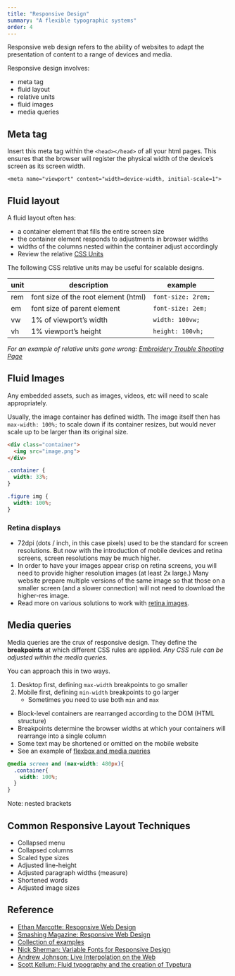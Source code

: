 ```yaml
---
title: "Responsive Design"
summary: "A flexible typographic systems"
order: 4
---
```



Responsive web design refers to the ability of websites to adapt the presentation of content to a range of devices and media.

Responsive design involves:
- meta tag
- fluid layout 
- relative units
- fluid images
- media queries

## Meta tag

Insert this meta tag within the `<head></head>` of all your html pages.
This ensures that the browser will register the physical width of the device’s screen as its screen width.

```
<meta name="viewport" content="width=device-width, initial-scale=1">
```

## Fluid layout

A fluid layout often has: 
- a container element that fills the entire screen size 
- the container element responds to adjustments in browser widths
- widths of the columns nested within the container adjust accordingly
- Review the relative [CSS Units](/notes/02-css#css-size-units) 

The following CSS relative units may be useful for scalable designs.

|unit|description|example|
|---|---|---|
|rem|font size of the root element (html)| `font-size: 2rem;`|
|em|font size of parent element| `font-size: 2em;`|
|vw|1% of viewport’s width| `width: 100vw;`|
|vh |1% viewport’s height| `height: 100vh;`|

*For an example of relative units gone wrong: [Embroidery Trouble Shooting Page](https://web.archive.org/web/20060314044545/http://www.sewingandembroiderywarehouse.com/embtrb.htm)*

## Fluid Images
Any embedded assets, such as images, videos, etc will need to scale appropriately. 

Usually, the image container has defined width. The image itself then has `max-width: 100%;` to scale down if its container resizes, but would never scale up to be larger than its original size.

```HTML
<div class="container">
  <img src="image.png">
</div>
```

```CSS
.container {
  width: 33%;
}

.figure img {
  width: 100%;
}
```

### Retina displays

- 72dpi (dots  / inch, in this case pixels) used to be the standard for screen resolutions. But now with the introduction of mobile devices and retina screens, screen resolutions may be much higher.
- In order to have your images appear crisp on retina screens, you will need to provide higher resolution images (at least 2x large.) Many website prepare multiple versions of the same image so that those on a smaller screen (and a slower connection) will not need to download the higher-res image.
- Read more on various solutions to work with [retina images](https://www.smashingmagazine.com/2012/08/towards-retina-web/).


## Media queries
Media queries are the crux of responsive design. They define the **breakpoints** at which different CSS rules are applied. *Any CSS rule can be adjusted within the media queries.*

You can approach this in two ways.
1. Desktop first, defining `max-width` breakpoints to go smaller 
2. Mobile first, defining `min-width` breakpoints to go larger
    - Sometimes you need to use both `min` and `max`

- Block-level containers are rearranged according to the DOM (HTML structure)
- Breakpoints determine the browser widths at which your containers will rearrange into a single column
- Some text may be shortened or omitted on the mobile website
- See an example of [flexbox and media queries](https://codepen.io/chriscoyier/pen/yCeax)


```CSS
@media screen and (max-width: 480px){ 
  .container{
    width: 100%;
  }
} 
```

Note: nested brackets


## Common Responsive Layout Techniques

- Collapsed menu
- Collapsed columns
- Scaled type sizes
- Adjusted line-height
- Adjusted paragraph widths (measure)
- Shortened words
- Adjusted image sizes


## Reference
- [Ethan Marcotte: Responsive Web Design](https://alistapart.com/article/responsive-web-design/)
- [Smashing Magazine: Responsive Web Design](https://www.smashingmagazine.com/2011/01/guidelines-for-responsive-web-design/)
- [Collection of examples](https://mediaqueri.es/)
- [Nick Sherman: Variable Fonts for Responsive Design](https://alistapart.com/blog/post/variable-fonts-for-responsive-design/)
- [Andrew Johnson: Live Interpolation on the Web](https://alistapart.com/article/live-font-interpolation-on-the-web/)
- [Scott Kellum: Fluid typography and the creation of Typetura](https://typetura.scottkellum.com/)

